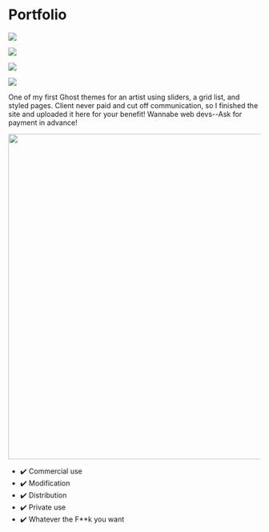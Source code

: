 # Portfolio

![](http://i.imgur.com/gV3qAnQ.jpg)

![](http://i.imgur.com/hHbLAHb.jpg)

![](http://i.imgur.com/08EhB7f.png)

![](http://i.imgur.com/VLqoJRB.png)

One of my first Ghost themes for an artist using sliders, a grid list, and styled pages. Client never paid and cut off communication, so I finished the site and uploaded it here for your benefit! Wannabe web devs--Ask for payment in advance! 

<img src="http://s3.amazonaws.com/theoatmeal-img/comics/exposure/exposure.png" width=650>


* ✔️ Commercial use
* ✔️ Modification
* ✔️ Distribution
* ✔️ Private use
* ✔️ Whatever the F\*\*k you want
